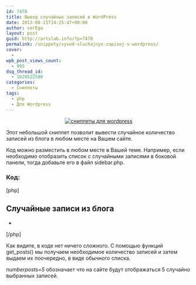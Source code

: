 ```yaml
---
id: 7478
title: Вывод случайных записей в WordPress
date: 2013-08-21T14:25:47+00:00
author: serEga
layout: post
guid: http://artslab.info/?p=7478
permalink: /snippety/vyvod-sluchajnyx-zapisej-v-wordpress/
cover:
  -
wpb_post_views_count:
  - 995
dsq_thread_id:
  - 1628522580
categories:
  - Сниппеты
tags:
  - php
  - Для Wordpress
---
```

<center>
  <a href="http://googledrive.com/host/0B9lHVSSSdxdxd0hjdUdmRzY3Tjg/sluchainie_zapisi_wordpress.png"><img src="http://googledrive.com/host/0B9lHVSSSdxdxd0hjdUdmRzY3Tjg/sluchainie_zapisi_wordpress.png" alt="сниппеты для wordpress" class="aligncenter wp-image-7479" srcset="http://googledrive.com/host/0B9lHVSSSdxdxd0hjdUdmRzY3Tjg/sluchainie_zapisi_wordpress.png 355w, http://googledrive.com/host/0B9lHVSSSdxdxd0hjdUdmRzY3Tjg/sluchainie_zapisi_wordpress-300x186.png 300w" sizes="(max-width: 355px) 100vw, 355px" /></a>
</center>

Этот небольшой сниппет позволит вывести случайное количество записей из блога в любом месте на Вашем сайте.

<!--more-->

Код можно разместить в любом месте в Вашей теме. Например, если необходимо отобразить список с случайными записями в боковой панели, тогда добавьте его в файл sidebar.php.

### Код:

[php]

<h2>Случайные записи из блога</h2>

<ul>

<?php

$rand\_posts = get\_posts(&#8216;numberposts=5&orderby=rand&#8217;);

foreach( $rand_posts as $post ) :

?>

<li><a href="<?php the\_permalink(); ?>"><?php the\_title(); ?></a></li>

<?php endforeach; ?>

</ul>

[/php]

Как видите, в коде нет ничего сложного. С помощью функций get_posts() мы получаем необходимое количество записей и затем выдаем их поочередно, в виде обычного списка.

_numberposts=5_ обозначает что на сайте будут отображаться 5 случайно выбранных записей.